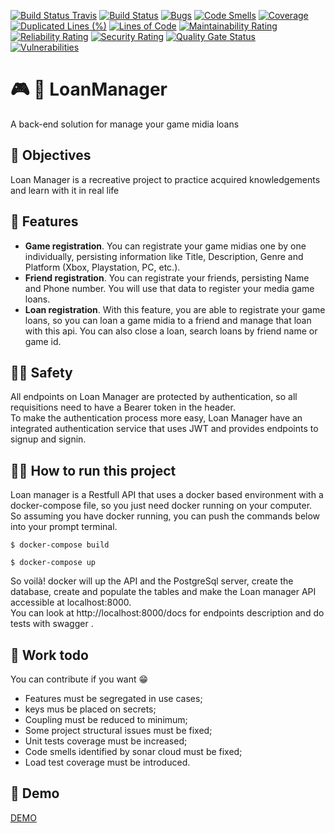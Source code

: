[![Build Status Travis](https://travis-ci.com/brunovitorprado/LoanManager.svg?branch=master)](https://travis-ci.org/brunovitorprado/LoanManager)
[![Build Status](https://hortohome.visualstudio.com/LoanManager/_apis/build/status/brunovitorprado.LoanManager?branchName=master)](https://hortohome.visualstudio.com/LoanManager/_build/latest?definitionId=2&branchName=master)
[![Bugs](https://sonarcloud.io/api/project_badges/measure?project=brunovitorprado_LoanManager&metric=bugs)](https://sonarcloud.io/dashboard?id=brunovitorprado_LoanManager)
[![Code Smells](https://sonarcloud.io/api/project_badges/measure?project=brunovitorprado_LoanManager&metric=code_smells)](https://sonarcloud.io/dashboard?id=brunovitorprado_LoanManager)
[![Coverage](https://sonarcloud.io/api/project_badges/measure?project=brunovitorprado_LoanManager&metric=coverage)](https://sonarcloud.io/dashboard?id=brunovitorprado_LoanManager)
[![Duplicated Lines (%)](https://sonarcloud.io/api/project_badges/measure?project=brunovitorprado_LoanManager&metric=duplicated_lines_density)](https://sonarcloud.io/dashboard?id=brunovitorprado_LoanManager)
[![Lines of Code](https://sonarcloud.io/api/project_badges/measure?project=brunovitorprado_LoanManager&metric=ncloc)](https://sonarcloud.io/dashboard?id=brunovitorprado_LoanManager)
[![Maintainability Rating](https://sonarcloud.io/api/project_badges/measure?project=brunovitorprado_LoanManager&metric=sqale_rating)](https://sonarcloud.io/dashboard?id=brunovitorprado_LoanManager)
[![Reliability Rating](https://sonarcloud.io/api/project_badges/measure?project=brunovitorprado_LoanManager&metric=reliability_rating)](https://sonarcloud.io/dashboard?id=brunovitorprado_LoanManager)
[![Security Rating](https://sonarcloud.io/api/project_badges/measure?project=brunovitorprado_LoanManager&metric=security_rating)](https://sonarcloud.io/dashboard?id=brunovitorprado_LoanManager)
[![Quality Gate Status](https://sonarcloud.io/api/project_badges/measure?project=brunovitorprado_LoanManager&metric=alert_status)](https://sonarcloud.io/dashboard?id=brunovitorprado_LoanManager)
[![Vulnerabilities](https://sonarcloud.io/api/project_badges/measure?project=brunovitorprado_LoanManager&metric=vulnerabilities)](https://sonarcloud.io/dashboard?id=brunovitorprado_LoanManager)

# :video_game: :minidisc: LoanManager
A back-end solution for manage your game midia loans

## :dart: Objectives
Loan Manager is a recreative project to practice acquired knowledgements and learn with it in real life

## :memo: Features

- __Game registration__. You can registrate your game midias one by one individually, persisting information like Title, Description, Genre and Platform (Xbox, Playstation, PC, etc.).
- __Friend registration__. You can registrate your friends, persisting Name and Phone number. You will use that data to register your media game loans.
- __Loan registration__. With this feature, you are able to registrate your game loans, so you can loan a game midia to a friend and manage that loan with this api. You can also close a loan, search loans by friend name or game id.

## :policewoman: Safety

All endpoints on Loan Manager are protected by authentication, so all requisitions need to have a Bearer token in the header.   
To make the authentication process more easy, Loan Manager have an integrated authentication service that uses JWT and provides endpoints to signup and signin.

## :running_woman: How to run this project

Loan manager is a Restfull API that uses a docker based environment with a docker-compose file, so you just need docker running on your computer.   
So assuming you have docker running, you can push the commands below into your prompt terminal.

```
$ docker-compose build
```
```
$ docker-compose up
```
So voilà! docker will up the API and the PostgreSql server, create the database, create and populate the tables and make the Loan manager API accessible at localhost:8000.  
You can look at http://localhost:8000/docs for endpoints description and do tests with swagger .   

## :construction_worker: Work todo
You can contribute if you want :grin:

- Features must be segregated in use cases;
- keys mus be placed on secrets;
- Coupling must be reduced to minimum;
- Some project structural issues must be fixed;
- Unit tests coverage must be increased;
- Code smells identified by sonar cloud must be fixed;
- Load test coverage must be introduced.

## :rocket: Demo   

[DEMO](https://loanmanager-api.azurewebsites.net/docs) 
